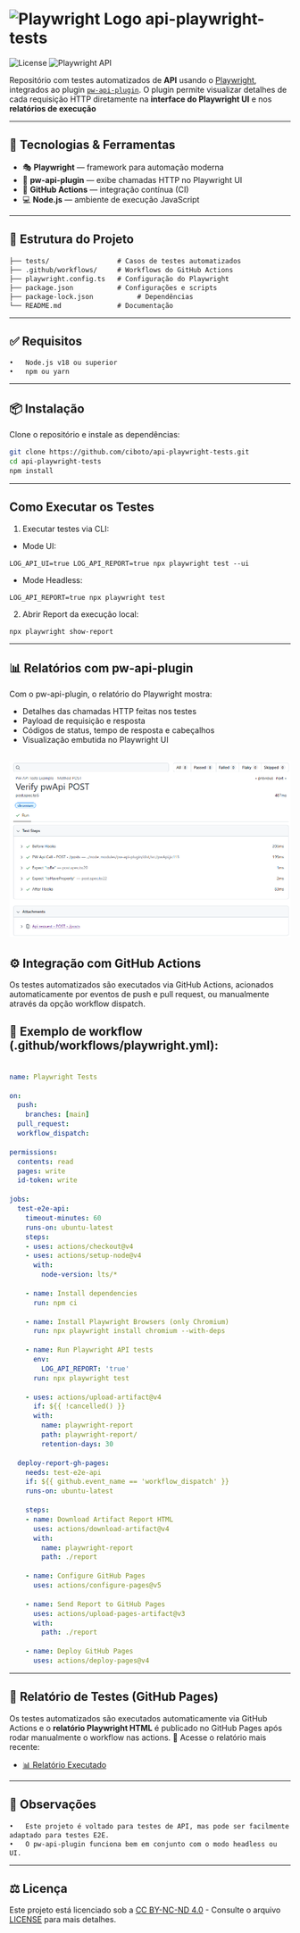 # <img src="https://playwright.dev/img/playwright-logo.svg" alt="Playwright Logo" width="40" /> api-playwright-tests
![License](https://img.shields.io/badge/License-CC_BY--NC--ND_4.0-lightgrey?style=for-the-badge)
![Playwright API](https://img.shields.io/badge/Playwright_API-Tested-brightgreen?logo=playwright&logoColor=white&style=for-the-badge)

Repositório com testes automatizados de **API** usando o [Playwright](https://playwright.dev/), integrados ao plugin [`pw-api-plugin`](https://www.npmjs.com/package/pw-api-plugin). O plugin permite visualizar detalhes de cada requisição HTTP diretamente na **interface do Playwright UI** e nos **relatórios de execução**

---

## 🔧 Tecnologias & Ferramentas

- 🎭 **Playwright** — framework para automação moderna
- 🔌 **pw-api-plugin** — exibe chamadas HTTP no Playwright UI
- 🧪 **GitHub Actions** — integração contínua (CI)
- 💻 **Node.js** — ambiente de execução JavaScript

---
## 📁 Estrutura do Projeto
```api-playwright-tests/
├── tests/                 # Casos de testes automatizados
├── .github/workflows/     # Workflows do GitHub Actions
├── playwright.config.ts   # Configuração do Playwright
├── package.json           # Configurações e scripts
├── package-lock.json           # Dependências
└── README.md              # Documentação

```
---
## ✅ Requisitos
	•	Node.js v18 ou superior
	•	npm ou yarn
---
## 📦 Instalação

Clone o repositório e instale as dependências:

```bash
git clone https://github.com/ciboto/api-playwright-tests.git
cd api-playwright-tests
npm install
```
---
## Como Executar os Testes
1. Executar testes via CLI:
- Mode UI:
```
LOG_API_UI=true LOG_API_REPORT=true npx playwright test --ui
```
- Mode Headless:
 ```
LOG_API_REPORT=true npx playwright test
```
2. Abrir Report da execução local:
```
npx playwright show-report
```

---
## 📊 Relatórios com pw-api-plugin

Com o pw-api-plugin, o relatório do Playwright mostra:
- Detalhes das chamadas HTTP feitas nos testes
- Payload de requisição e resposta
- Códigos de status, tempo de resposta e cabeçalhos
- Visualização embutida no Playwright UI

![Report PW Preview](assets/report-preview.PNG)
---

## ⚙️ Integração com GitHub Actions

Os testes automatizados são executados via GitHub Actions, acionados automaticamente por eventos de push e pull request, ou manualmente através da opção workflow dispatch.

## 📁 Exemplo de workflow (.github/workflows/playwright.yml):
```yaml

name: Playwright Tests

on:
  push:
    branches: [main]
  pull_request:
  workflow_dispatch:

permissions:
  contents: read
  pages: write
  id-token: write

jobs:
  test-e2e-api:
    timeout-minutes: 60
    runs-on: ubuntu-latest
    steps:
    - uses: actions/checkout@v4
    - uses: actions/setup-node@v4
      with:
        node-version: lts/*

    - name: Install dependencies
      run: npm ci

    - name: Install Playwright Browsers (only Chromium)
      run: npx playwright install chromium --with-deps

    - name: Run Playwright API tests
      env:
        LOG_API_REPORT: 'true'
      run: npx playwright test
      
    - uses: actions/upload-artifact@v4
      if: ${{ !cancelled() }}
      with:
        name: playwright-report
        path: playwright-report/
        retention-days: 30

  deploy-report-gh-pages:
    needs: test-e2e-api
    if: ${{ github.event_name == 'workflow_dispatch' }}
    runs-on: ubuntu-latest

    steps:
    - name: Download Artifact Report HTML
      uses: actions/download-artifact@v4
      with:
        name: playwright-report
        path: ./report

    - name: Configure GitHub Pages
      uses: actions/configure-pages@v5

    - name: Send Report to GitHub Pages
      uses: actions/upload-pages-artifact@v3
      with:
        path: ./report 

    - name: Deploy GitHub Pages
      uses: actions/deploy-pages@v4
```
---
 
##  📄 Relatório de Testes (GitHub Pages)
Os testes automatizados são executados automaticamente via GitHub Actions e o **relatório Playwright HTML** é publicado no GitHub Pages após rodar manualmente o workflow nas actions.
📍 Acesse o relatório mais recente:

 - [📊 Relatório Executado](https://ciboto.github.io/api-playwright-tests/)
---
## 📌 Observações
	•	Este projeto é voltado para testes de API, mas pode ser facilmente adaptado para testes E2E.
	•	O pw-api-plugin funciona bem em conjunto com o modo headless ou UI.

---
## ⚖️ Licença
Este projeto está licenciado sob a [CC BY-NC-ND 4.0](https://creativecommons.org/licenses/by-nc-nd/4.0/) - Consulte o arquivo [LICENSE](./LICENSE) para mais detalhes.
